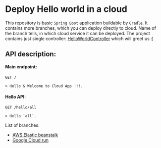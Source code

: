 # Deploy Hello world in a cloud 
This repository is basic `Spring Boot` application buildable by `Gradle`. 
It contains more branches, which you can deploy directly to cloud. Name of the branch tells, in which cloud service it can be deployed.
The project contains just single controller: [HelloWorldController](src/main/java/com/example/demo/HelloWorldController.java) which will greet us :)

## API description:
#### Main endpoint:
```
GET /

> Hello & Welcome to Cloud App !!!.
```
#### Hello API:
```
GET /hello/all

> Hello `all`.
```

List of branches:
- [AWS Elastic beanstalk](/../../tree/aws-elastic-beanstalk)
- [Google Cloud run](/../../tree/GCP-Cloud-run)